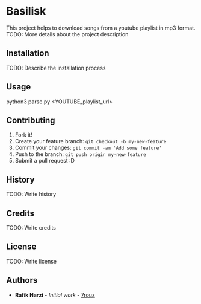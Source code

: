 # Basilisk

This project helps to download songs from a youtube playlist in mp3 format.
TODO: More details about the project description

## Installation

TODO: Describe the installation process

## Usage

python3 parse.py <YOUTUBE_playlist_url>

## Contributing

1. Fork it!
2. Create your feature branch: `git checkout -b my-new-feature`
3. Commit your changes: `git commit -am 'Add some feature'`
4. Push to the branch: `git push origin my-new-feature`
5. Submit a pull request :D

## History

TODO: Write history

## Credits

TODO: Write credits

## License

TODO: Write license

## Authors

* **Rafik Harzi** - *Initial work* - [7rouz](https://github.com/7rouz)

